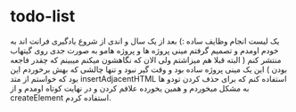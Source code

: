 # todo-list
یک لیست انجام وظایف ساده :)
بعد از یک سال و اندی از شروع یادگیری فرانت اند به خودم اومدم و تصمیم گرفتم مینی پروژه ها و پروژه هامو به صورت جدی روی گیتهاب منتشر کنم ( البته قبلا هم
میزاشتم ولی الان که نگاهشون میکنم میبینم که چقدر فاجعه بودن )
این یک مینی پروژه ساده بود و وقت گیر نبود و تنها چالشی که بهش برخوردم این بود که خواستم از متد insertAdjacentHTML استفاده کنم که برای حذف کردن تودو ها
به مشکل میخوردم و همین یخورده علافم کردن و در نهایت کوتاه اومدم و از createElement استفاده کردم.
